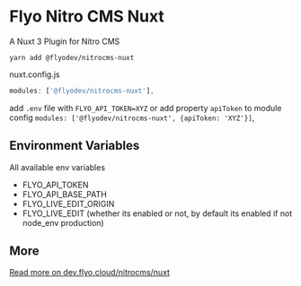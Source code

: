 # Flyo Nitro CMS Nuxt

A Nuxt 3 Plugin for Nitro CMS

```node
yarn add @flyodev/nitrocms-nuxt
```

nuxt.config.js

```js
modules: ['@flyodev/nitrocms-nuxt'],
```

add `.env` file with `FLYO_API_TOKEN=XYZ` or add property `apiToken` to module config `modules: ['@flyodev/nitrocms-nuxt', {apiToken: 'XYZ'}]`,

## Environment Variables

All available env variables

+ FLYO_API_TOKEN
+ FLYO_API_BASE_PATH
+ FLYO_LIVE_EDIT_ORIGIN
+ FLYO_LIVE_EDIT (whether its enabled or not, by default its enabled if not node_env production)

## More

[Read more on dev.flyo.cloud/nitrocms/nuxt](https://dev.flyo.cloud/nitrocms/nuxt)